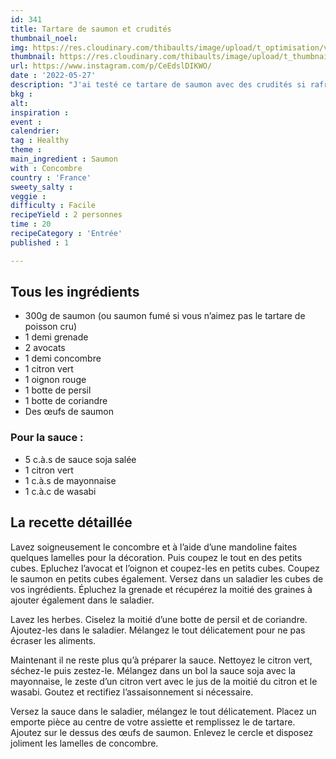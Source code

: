```yaml
---
id: 341
title: Tartare de saumon et crudités
thumbnail_noel: 
img: https://res.cloudinary.com/thibaults/image/upload/t_optimisation/v1661376836/Recipes/20220527_tartare_saumon_crudites.jpg
thumbnail: https://res.cloudinary.com/thibaults/image/upload/t_thumbnail_josie/v1661376836/Recipes/20220527_tartare_saumon_crudites.jpg
url: https://www.instagram.com/p/CeEdslDIKWO/
date : '2022-05-27'
description: "J'ai testé ce tartare de saumon avec des crudités si rafraichissantes : du concombre, des oignons rouge, des herbes, de l’avocat et des graines de grenade pour ajouter du croquant."
bkg : 
alt: 
inspiration :
event : 
calendrier: 
tag : Healthy
theme : 
main_ingredient : Saumon
with : Concombre
country : 'France'
sweety_salty : 
veggie : 
difficulty : Facile
recipeYield : 2 personnes
time : 20
recipeCategory : 'Entrée'
published : 1

---
```

## Tous les ingrédients
 - 300g de saumon (ou saumon fumé si vous n’aimez pas le tartare de poisson cru)
 - 1 demi grenade
 - 2 avocats
 - 1 demi concombre
 - 1 citron vert
 - 1 oignon rouge
 - 1 botte de persil
 - 1 botte de coriandre 
 - Des œufs de saumon

### Pour la sauce :
 - 5 c.à.s de sauce soja salée
 - 1 citron vert
 - 1 c.à.s de mayonnaise
 - 1 c.à.c de wasabi 

## La recette détaillée
Lavez soigneusement le concombre et à l’aide d’une mandoline faites quelques lamelles pour la décoration. Puis coupez le tout en des petits cubes. Epluchez l’avocat et l’oignon et coupez-les en petits cubes. Coupez le saumon en petits cubes également. Versez dans un saladier les cubes de vos ingrédients. Épluchez la grenade et récupérez la moitié des graines à ajouter également dans le saladier.

Lavez les herbes. Ciselez la moitié d’une botte de persil et de coriandre. Ajoutez-les dans le saladier. Mélangez le tout délicatement pour ne pas écraser les aliments.

Maintenant il ne reste plus qu’à préparer la sauce. Nettoyez le citron vert, séchez-le puis zestez-le. Mélangez dans un bol la sauce soja avec la mayonnaise, le zeste d’un citron vert avec le jus de la moitié du citron et le wasabi. Goutez et rectifiez l’assaisonnement si nécessaire.

Versez la sauce dans le saladier, mélangez le tout délicatement. Placez un emporte pièce au centre de votre assiette et remplissez le de tartare. Ajoutez sur le dessus des œufs de saumon. Enlevez le cercle et disposez joliment les lamelles de concombre.